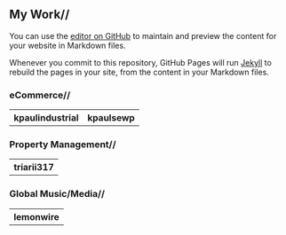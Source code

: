 ## My Work//

You can use the [editor on GitHub](https://github.com/andrewneil/Portfolio/edit/master/README.md) to maintain and preview the content for your website in Markdown files.

Whenever you commit to this repository, GitHub Pages will run [Jekyll](https://jekyllrb.com/) to rebuild the pages in your site, from the content in your Markdown files.

### eCommerce//
<table>
  <tr>
    <th>kpaulindustrial</th>
    <th>kpaulsewp</th>
  </tr>
</table>

### Property Management//
<table>
  <tr>
    <th>triarii317</th>
  </tr>
</table>

### Global Music/Media//
<table>
  <tr>
    <th>lemonwire</th>
  </tr>
</table>
